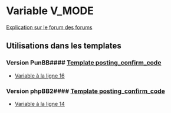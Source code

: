 # Variable V_MODE
[Explication sur le forum des forums](http://forum.forumactif.com/t294113-listing-des-variables#V_MODE)
## Utilisations dans les templates
### Version PunBB#### [Template posting_confirm_code](punbb/posting_confirm_code.md)
* [Variable à la ligne 16](../punbb/posting_confirm_code.tpl#L16)
### Version phpBB2#### [Template posting_confirm_code](subsilver/posting_confirm_code.md)
* [Variable à la ligne 14](../subsilver/posting_confirm_code.tpl#L14)